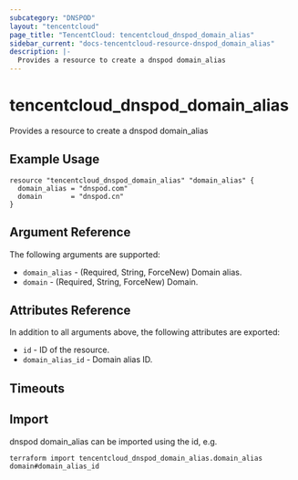 ```yaml
---
subcategory: "DNSPOD"
layout: "tencentcloud"
page_title: "TencentCloud: tencentcloud_dnspod_domain_alias"
sidebar_current: "docs-tencentcloud-resource-dnspod_domain_alias"
description: |-
  Provides a resource to create a dnspod domain_alias
---
```


# tencentcloud_dnspod_domain_alias

Provides a resource to create a dnspod domain_alias

## Example Usage

```hcl
resource "tencentcloud_dnspod_domain_alias" "domain_alias" {
  domain_alias = "dnspod.com"
  domain       = "dnspod.cn"
}
```

## Argument Reference

The following arguments are supported:

* `domain_alias` - (Required, String, ForceNew) Domain alias.
* `domain` - (Required, String, ForceNew) Domain.

## Attributes Reference

In addition to all arguments above, the following attributes are exported:

* `id` - ID of the resource.
* `domain_alias_id` - Domain alias ID.


## Timeouts

<no value>


## Import

dnspod domain_alias can be imported using the id, e.g.

```
terraform import tencentcloud_dnspod_domain_alias.domain_alias domain#domain_alias_id
```

